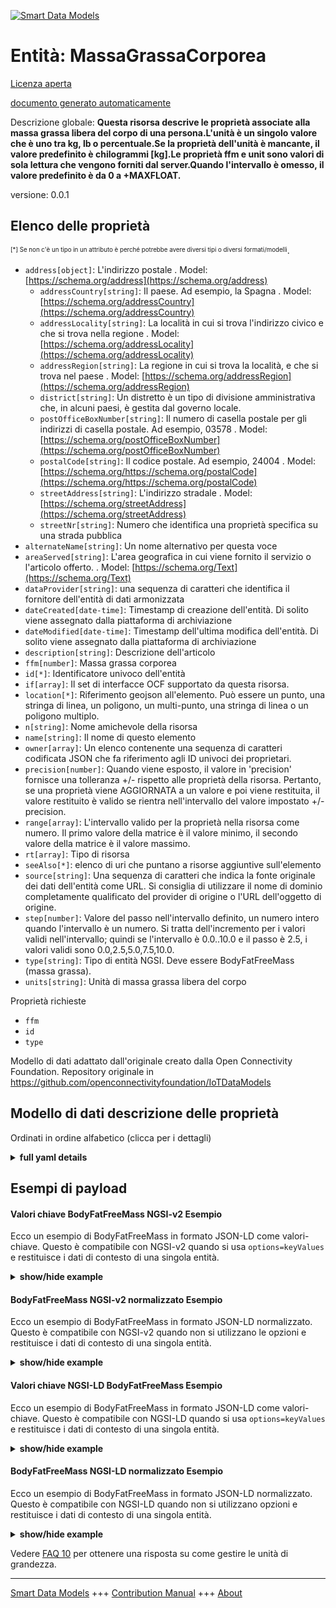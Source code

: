 <!-- 10-Header -->    
[![Smart Data Models](https://smartdatamodels.org/wp-content/uploads/2022/01/SmartDataModels_logo.png "Logo")](https://smartdatamodels.org)    
Entità: MassaGrassaCorporea    
===========================<!-- /10-Header -->    
<!-- 15-License -->    
[Licenza aperta](https://github.com/smart-data-models//dataModel.OCF/blob/master/BodyFatFreeMass/LICENSE.md)    
[documento generato automaticamente](https://docs.google.com/presentation/d/e/2PACX-1vTs-Ng5dIAwkg91oTTUdt8ua7woBXhPnwavZ0FxgR8BsAI_Ek3C5q97Nd94HS8KhP-r_quD4H0fgyt3/pub?start=false&loop=false&delayms=3000#slide=id.gb715ace035_0_60)    
<!-- /15-License -->    
<!-- 20-Description -->    
Descrizione globale: **Questa risorsa descrive le proprietà associate alla massa grassa libera del corpo di una persona.L'unità è un singolo valore che è uno tra kg, lb o percentuale.Se la proprietà dell'unità è mancante, il valore predefinito è chilogrammi [kg].Le proprietà ffm e unit sono valori di sola lettura che vengono forniti dal server.Quando l'intervallo è omesso, il valore predefinito è da 0 a +MAXFLOAT.**    
versione: 0.0.1    
<!-- /20-Description -->    
<!-- 30-PropertiesList -->    
## Elenco delle proprietà    
<sup><sub>[*] Se non c'è un tipo in un attributo è perché potrebbe avere diversi tipi o diversi formati/modelli</sub></sup>.    
- `address[object]`: L'indirizzo postale  . Model: [https://schema.org/address](https://schema.org/address)	- `addressCountry[string]`: Il paese. Ad esempio, la Spagna  . Model: [https://schema.org/addressCountry](https://schema.org/addressCountry)    
	- `addressLocality[string]`: La località in cui si trova l'indirizzo civico e che si trova nella regione  . Model: [https://schema.org/addressLocality](https://schema.org/addressLocality)    
	- `addressRegion[string]`: La regione in cui si trova la località, e che si trova nel paese  . Model: [https://schema.org/addressRegion](https://schema.org/addressRegion)    
	- `district[string]`: Un distretto è un tipo di divisione amministrativa che, in alcuni paesi, è gestita dal governo locale.      
	- `postOfficeBoxNumber[string]`: Il numero di casella postale per gli indirizzi di casella postale. Ad esempio, 03578  . Model: [https://schema.org/postOfficeBoxNumber](https://schema.org/postOfficeBoxNumber)    
	- `postalCode[string]`: Il codice postale. Ad esempio, 24004  . Model: [https://schema.org/https://schema.org/postalCode](https://schema.org/https://schema.org/postalCode)    
	- `streetAddress[string]`: L'indirizzo stradale  . Model: [https://schema.org/streetAddress](https://schema.org/streetAddress)    
	- `streetNr[string]`: Numero che identifica una proprietà specifica su una strada pubblica      
- `alternateName[string]`: Un nome alternativo per questa voce  - `areaServed[string]`: L'area geografica in cui viene fornito il servizio o l'articolo offerto.  . Model: [https://schema.org/Text](https://schema.org/Text)- `dataProvider[string]`: una sequenza di caratteri che identifica il fornitore dell'entità di dati armonizzata  - `dateCreated[date-time]`: Timestamp di creazione dell'entità. Di solito viene assegnato dalla piattaforma di archiviazione  - `dateModified[date-time]`: Timestamp dell'ultima modifica dell'entità. Di solito viene assegnato dalla piattaforma di archiviazione  - `description[string]`: Descrizione dell'articolo  - `ffm[number]`: Massa grassa corporea  - `id[*]`: Identificatore univoco dell'entità  - `if[array]`: Il set di interfacce OCF supportato da questa risorsa.  - `location[*]`: Riferimento geojson all'elemento. Può essere un punto, una stringa di linea, un poligono, un multi-punto, una stringa di linea o un poligono multiplo.  - `n[string]`: Nome amichevole della risorsa  - `name[string]`: Il nome di questo elemento  - `owner[array]`: Un elenco contenente una sequenza di caratteri codificata JSON che fa riferimento agli ID univoci dei proprietari.  - `precision[number]`: Quando viene esposto, il valore in 'precision' fornisce una tolleranza +/- rispetto alle proprietà della risorsa. Pertanto, se una proprietà viene AGGIORNATA a un valore e poi viene restituita, il valore restituito è valido se rientra nell'intervallo del valore impostato +/- precision.  - `range[array]`: L'intervallo valido per la proprietà nella risorsa come numero. Il primo valore della matrice è il valore minimo, il secondo valore della matrice è il valore massimo.  - `rt[array]`: Tipo di risorsa  - `seeAlso[*]`: elenco di uri che puntano a risorse aggiuntive sull'elemento  - `source[string]`: Una sequenza di caratteri che indica la fonte originale dei dati dell'entità come URL. Si consiglia di utilizzare il nome di dominio completamente qualificato del provider di origine o l'URL dell'oggetto di origine.  - `step[number]`: Valore del passo nell'intervallo definito, un numero intero quando l'intervallo è un numero.  Si tratta dell'incremento per i valori validi nell'intervallo; quindi se l'intervallo è 0.0..10.0 e il passo è 2.5, i valori validi sono 0.0,2.5,5.0,7.5,10.0.  - `type[string]`: Tipo di entità NGSI. Deve essere BodyFatFreeMass (massa grassa).  - `units[string]`: Unità di massa grassa libera del corpo  <!-- /30-PropertiesList -->    
<!-- 35-RequiredProperties -->    
Proprietà richieste    
- `ffm`  - `id`  - `type`  <!-- /35-RequiredProperties -->    
<!-- 40-RequiredProperties -->    
Modello di dati adattato dall'originale creato dalla Open Connectivity Foundation. Repository originale in https://github.com/openconnectivityfoundation/IoTDataModels    
<!-- /40-RequiredProperties -->    
<!-- 50-DataModelHeader -->    
## Modello di dati descrizione delle proprietà    
Ordinati in ordine alfabetico (clicca per i dettagli)    
<!-- /50-DataModelHeader -->    
<!-- 60-ModelYaml -->    
<details><summary><strong>full yaml details</strong></summary>      
```yaml    
BodyFatFreeMass:      
  description: 'This Resource describes the Properties associated with a person''s body fat free mass.The unit is a single value that is one of kg, lb or percent.If the unit Property is missing the default is kilograms [kg].The ffm and unit Properties are read-only values that are provided by the Server.When range is omitted the default is 0 to +MAXFLOAT.'      
  properties:      
    address:      
      description: The mailing address      
      properties:      
        addressCountry:      
          description: 'The country. For example, Spain'      
          type: string      
          x-ngsi:      
            model: https://schema.org/addressCountry      
            type: Property      
        addressLocality:      
          description: 'The locality in which the street address is, and which is in the region'      
          type: string      
          x-ngsi:      
            model: https://schema.org/addressLocality      
            type: Property      
        addressRegion:      
          description: 'The region in which the locality is, and which is in the country'      
          type: string      
          x-ngsi:      
            model: https://schema.org/addressRegion      
            type: Property      
        district:      
          description: 'A district is a type of administrative division that, in some countries, is managed by the local government'      
          type: string      
          x-ngsi:      
            type: Property      
        postOfficeBoxNumber:      
          description: 'The post office box number for PO box addresses. For example, 03578'      
          type: string      
          x-ngsi:      
            model: https://schema.org/postOfficeBoxNumber      
            type: Property      
        postalCode:      
          description: 'The postal code. For example, 24004'      
          type: string      
          x-ngsi:      
            model: https://schema.org/https://schema.org/postalCode      
            type: Property      
        streetAddress:      
          description: The street address      
          type: string      
          x-ngsi:      
            model: https://schema.org/streetAddress      
            type: Property      
        streetNr:      
          description: Number identifying a specific property on a public street      
          type: string      
          x-ngsi:      
            type: Property      
      type: object      
      x-ngsi:      
        model: https://schema.org/address      
        type: Property      
    alternateName:      
      description: An alternative name for this item      
      type: string      
      x-ngsi:      
        type: Property      
    areaServed:      
      description: The geographic area where a service or offered item is provided      
      type: string      
      x-ngsi:      
        model: https://schema.org/Text      
        type: Property      
    dataProvider:      
      description: A sequence of characters identifying the provider of the harmonised data entity      
      type: string      
      x-ngsi:      
        type: Property      
    dateCreated:      
      description: Entity creation timestamp. This will usually be allocated by the storage platform      
      format: date-time      
      type: string      
      x-ngsi:      
        type: Property      
    dateModified:      
      description: Timestamp of the last modification of the entity. This will usually be allocated by the storage platform      
      format: date-time      
      type: string      
      x-ngsi:      
        type: Property      
    description:      
      description: A description of this item      
      type: string      
      x-ngsi:      
        type: Property      
    ffm:      
      description: Body fat free mass      
      minimum: 0.0      
      readOnly: true      
      type: number      
      x-ngsi:      
        type: Property      
    id:      
      anyOf:      
        - description: Identifier format of any NGSI entity      
          maxLength: 256      
          minLength: 1      
          pattern: ^[\w\-\.\{\}\$\+\*\[\]`|~^@!,:\\]+$      
          type: string      
          x-ngsi:      
            type: Property      
        - description: Identifier format of any NGSI entity      
          format: uri      
          type: string      
          x-ngsi:      
            type: Property      
      description: Unique identifier of the entity      
      x-ngsi:      
        type: Property      
    if:      
      description: The OCF Interface set supported by this Resource      
      items:      
        enum:      
          - oic.if.s      
          - oic.if.baseline      
        maxLength: 64      
        type: string      
      minItems: 1      
      readOnly: true      
      type: array      
      uniqueItems: true      
      x-ngsi:      
        type: Property      
    location:      
      description: 'Geojson reference to the item. It can be Point, LineString, Polygon, MultiPoint, MultiLineString or MultiPolygon'      
      oneOf:      
        - description: Geojson reference to the item. Point      
          properties:      
            bbox:      
              items:      
                type: number      
              minItems: 4      
              type: array      
            coordinates:      
              items:      
                type: number      
              minItems: 2      
              type: array      
            type:      
              enum:      
                - Point      
              type: string      
          required:      
            - type      
            - coordinates      
          title: GeoJSON Point      
          type: object      
          x-ngsi:      
            type: GeoProperty      
        - description: Geojson reference to the item. LineString      
          properties:      
            bbox:      
              items:      
                type: number      
              minItems: 4      
              type: array      
            coordinates:      
              items:      
                items:      
                  type: number      
                minItems: 2      
                type: array      
              minItems: 2      
              type: array      
            type:      
              enum:      
                - LineString      
              type: string      
          required:      
            - type      
            - coordinates      
          title: GeoJSON LineString      
          type: object      
          x-ngsi:      
            type: GeoProperty      
        - description: Geojson reference to the item. Polygon      
          properties:      
            bbox:      
              items:      
                type: number      
              minItems: 4      
              type: array      
            coordinates:      
              items:      
                items:      
                  items:      
                    type: number      
                  minItems: 2      
                  type: array      
                minItems: 4      
                type: array      
              type: array      
            type:      
              enum:      
                - Polygon      
              type: string      
          required:      
            - type      
            - coordinates      
          title: GeoJSON Polygon      
          type: object      
          x-ngsi:      
            type: GeoProperty      
        - description: Geojson reference to the item. MultiPoint      
          properties:      
            bbox:      
              items:      
                type: number      
              minItems: 4      
              type: array      
            coordinates:      
              items:      
                items:      
                  type: number      
                minItems: 2      
                type: array      
              type: array      
            type:      
              enum:      
                - MultiPoint      
              type: string      
          required:      
            - type      
            - coordinates      
          title: GeoJSON MultiPoint      
          type: object      
          x-ngsi:      
            type: GeoProperty      
        - description: Geojson reference to the item. MultiLineString      
          properties:      
            bbox:      
              items:      
                type: number      
              minItems: 4      
              type: array      
            coordinates:      
              items:      
                items:      
                  items:      
                    type: number      
                  minItems: 2      
                  type: array      
                minItems: 2      
                type: array      
              type: array      
            type:      
              enum:      
                - MultiLineString      
              type: string      
          required:      
            - type      
            - coordinates      
          title: GeoJSON MultiLineString      
          type: object      
          x-ngsi:      
            type: GeoProperty      
        - description: Geojson reference to the item. MultiLineString      
          properties:      
            bbox:      
              items:      
                type: number      
              minItems: 4      
              type: array      
            coordinates:      
              items:      
                items:      
                  items:      
                    items:      
                      type: number      
                    minItems: 2      
                    type: array      
                  minItems: 4      
                  type: array      
                type: array      
              type: array      
            type:      
              enum:      
                - MultiPolygon      
              type: string      
          required:      
            - type      
            - coordinates      
          title: GeoJSON MultiPolygon      
          type: object      
          x-ngsi:      
            type: GeoProperty      
      x-ngsi:      
        type: GeoProperty      
    n:      
      description: Friendly name of the Resource      
      maxLength: 64      
      readOnly: true      
      type: string      
      x-ngsi:      
        type: Property      
    name:      
      description: The name of this item      
      type: string      
      x-ngsi:      
        type: Property      
    owner:      
      description: A List containing a JSON encoded sequence of characters referencing the unique Ids of the owner(s)      
      items:      
        anyOf:      
          - description: Identifier format of any NGSI entity      
            maxLength: 256      
            minLength: 1      
            pattern: ^[\w\-\.\{\}\$\+\*\[\]`|~^@!,:\\]+$      
            type: string      
            x-ngsi:      
              type: Property      
          - description: Identifier format of any NGSI entity      
            format: uri      
            type: string      
            x-ngsi:      
              type: Property      
        description: Unique identifier of the entity      
        x-ngsi:      
          type: Property      
      type: array      
      x-ngsi:      
        type: Property      
    precision:      
      description: 'When exposed the value in ''precision'' provides a +/- tolerance against the Properties in the Resource. Thus if a Property is UPDATED to a value and that Property then RETRIEVED, the RETRIEVED value is valid if in the range of the set value +/- precision'      
      readOnly: true      
      type: number      
      x-ngsi:      
        type: Property      
    range:      
      description: 'The valid range for the Property in the Resource as a number. The first value in the array is the minimum value, the second value in the array is the maximum value'      
      items:      
        type: number      
      maxItems: 2      
      minItems: 2      
      readOnly: true      
      type: array      
      x-ngsi:      
        type: Property      
    rt:      
      description: Resource Type      
      items:      
        enum:      
          - oic.r.body.ffm      
        maxLength: 64      
        type: string      
      minItems: 1      
      readOnly: true      
      type: array      
      uniqueItems: true      
      x-ngsi:      
        type: Property      
    seeAlso:      
      description: list of uri pointing to additional resources about the item      
      oneOf:      
        - items:      
            format: uri      
            type: string      
          minItems: 1      
          type: array      
        - format: uri      
          type: string      
      x-ngsi:      
        type: Property      
    source:      
      description: 'A sequence of characters giving the original source of the entity data as a URL. Recommended to be the fully qualified domain name of the source provider, or the URL to the source object'      
      type: string      
      x-ngsi:      
        type: Property      
    step:      
      description: 'Step value across the defined range an integer when the range is a number.  This is the increment for valid values across the range; so if range is 0.0..10.0 and step is 2.5 then valid values are 0.0,2.5,5.0,7.5,10.0'      
      readOnly: true      
      type: number      
      x-ngsi:      
        type: Property      
    type:      
      description: NGSI entity type. It has to be BodyFatFreeMass      
      enum:      
        - BodyFatFreeMass      
      type: string      
      x-ngsi:      
        type: Property      
    units:      
      default: kg      
      description: Body fat free mass units      
      enum:      
        - kg      
        - lb      
        - percent      
      readOnly: true      
      type: string      
      x-ngsi:      
        type: Property      
  required:      
    - ffm      
    - id      
    - type      
  type: object      
  x-derived-from: https://raw.githubusercontent.com/openconnectivityfoundation/IoTDataModels/master/BodyFatFreeMassResURI.swagger.json      
  x-disclaimer: 'Redistribution and use in source and binary forms, with or without modification, are permitted  provided that the license conditions are met. Copyleft (c) 2022 Contributors to Smart Data Models Program'      
  x-license-url: https://github.com/smart-data-models/dataModel.OCF/blob/master/BodyFatFreeMass/LICENSE.md      
  x-model-schema: https://smart-data-models.github.io/dataModel.OCF/BodyFatFreeMass/schema.json      
  x-model-tags: OCF      
  x-version: 0.0.1      
```    
</details>      
<!-- /60-ModelYaml -->    
<!-- 70-MiddleNotes -->    
<!-- /70-MiddleNotes -->    
<!-- 80-Examples -->    
## Esempi di payload    
#### Valori chiave BodyFatFreeMass NGSI-v2 Esempio    
Ecco un esempio di BodyFatFreeMass in formato JSON-LD come valori-chiave. Questo è compatibile con NGSI-v2 quando si usa `options=keyValues` e restituisce i dati di contesto di una singola entità.    
<details><summary><strong>show/hide example</strong></summary>      
```json  
{  
  "id": "urn:ngsi-ld:BodyFatFreeMass:id:OITA:84015603",  
  "dateCreated": "2008-01-28T11:50:42Z",  
  "dateModified": "1989-08-09T09:52:36Z",  
  "source": "Until movie deal million. West course newspaper rest player stand scene. S",  
  "name": "Thing town nor fine specific anyone mind. Pattern really cost film others fund office.",  
  "alternateName": "Eat skin conference charge born sometimes night ",  
  "description": "Little everything later study accept pretty. Above claim attack take part color big. Turn television determine fire old.",  
  "dataProvider": "A scientist such kitchen people song our. Building night risk imagine. We particularly conference mother unit.",  
  "owner": [  
    "urn:ngsi-ld:BodyFatFreeMass:items:JOUM:77326907",  
    "urn:ngsi-ld:BodyFatFreeMass:items:QQGB:73829140"  
  ],  
  "seeAlso": [  
    "urn:ngsi-ld:BodyFatFreeMass:items:LGBL:55154773"  
  ],  
  "location": {  
    "type": "Point",  
    "coordinates": [  
      20.177127,  
      89.726082  
    ]  
  },  
  "address": {  
    "streetAddress": "Method city material energy evidence second.",  
    "addressLocality": "Argue certainly skill and consumer save. Lay those me yea",  
    "addressRegion": "Scene top image office. Quality save off pretty decide. Special oil deal.",  
    "addressCountry": "Away their when and hope. Use cultural campaign bank. I trial life offer visit cover.",  
    "postalCode": "Subject learn administration church wish rich. Relationship au",  
    "postOfficeBoxNumber": "Outside difficult adult south. Store data past analysis idea hot system. Year after side machine apply food. Safe too strong whole.",  
    "streetNr": "Month card television machine same speech thought save. High nice couple throw respond thousand might. Third appear grow simply water you.",  
    "district": "Break particular entire response participant bank. Operation window floor wind member responsibility. Bag investment hand answer position coll"  
  },  
  "areaServed": "Development culture federal draw animal fish level central. Table main seat want assume. Raise mil",  
  "rt": [  
    "oic.r.body.ffm"  
  ],  
  "ffm": 911.0,  
  "units": "percent",  
  "range": [  
    77.7,  
    206.6  
  ],  
  "step": 540.2,  
  "precision": 989.8,  
  "n": "Run probably certainly.",  
  "if": [  
    "oic.if.s"  
  ],  
  "type": "BodyFatFreeMass"  
}  
```  
</details>    
#### BodyFatFreeMass NGSI-v2 normalizzato Esempio    
Ecco un esempio di BodyFatFreeMass in formato JSON-LD normalizzato. Questo è compatibile con NGSI-v2 quando non si utilizzano le opzioni e restituisce i dati di contesto di una singola entità.    
<details><summary><strong>show/hide example</strong></summary>      
```json  
{  
  "id": "urn:ngsi-ld:BodyFatFreeMass:id:OITA:84015603",  
  "dateCreated": {  
    "type": "DateTime",  
    "value": "2008-01-28T11:50:42Z"  
  },  
  "dateModified": {  
    "type": "DateTime",  
    "value": "1989-08-09T09:52:36Z"  
  },  
  "source": {  
    "type": "Text",  
    "value": "Until movie deal million. West course newspaper rest player stand scene. S"  
  },  
  "name": {  
    "type": "Text",  
    "value": "Thing town nor fine specific anyone mind. Pattern really cost film others fund office."  
  },  
  "alternateName": {  
    "type": "Text",  
    "value": "Eat skin conference charge born sometimes night "  
  },  
  "description": {  
    "type": "Text",  
    "value": "Little everything later study accept pretty. Above claim attack take part color big. Turn television determine fire old."  
  },  
  "dataProvider": {  
    "type": "Text",  
    "value": "A scientist such kitchen people song our. Building night risk imagine. We particularly conference mother unit."  
  },  
  "owner": {  
    "type": "StructuredValue",  
    "value": [  
      "urn:ngsi-ld:BodyFatFreeMass:items:JOUM:77326907",  
      "urn:ngsi-ld:BodyFatFreeMass:items:QQGB:73829140"  
    ]  
  },  
  "seeAlso": {  
    "type": "StructuredValue",  
    "value": [  
      "urn:ngsi-ld:BodyFatFreeMass:items:LGBL:55154773"  
    ]  
  },  
  "location": {  
    "type": "geo:json",  
    "value": {  
      "type": "Point",  
      "coordinates": [  
        20.177127,  
        89.726082  
      ]  
    }  
  },  
  "address": {  
    "type": "StructuredValue",  
    "value": {  
      "streetAddress": "Method city material energy evidence second.",  
      "addressLocality": "Argue certainly skill and consumer save. Lay those me yea",  
      "addressRegion": "Scene top image office. Quality save off pretty decide. Special oil deal.",  
      "addressCountry": "Away their when and hope. Use cultural campaign bank. I trial life offer visit cover.",  
      "postalCode": "Subject learn administration church wish rich. Relationship au",  
      "postOfficeBoxNumber": "Outside difficult adult south. Store data past analysis idea hot system. Year after side machine apply food. Safe too strong whole.",  
      "streetNr": "Month card television machine same speech thought save. High nice couple throw respond thousand might. Third appear grow simply water you.",  
      "district": "Break particular entire response participant bank. Operation window floor wind member responsibility. Bag investment hand answer position coll"  
    }  
  },  
  "areaServed": {  
    "type": "Text",  
    "value": "Development culture federal draw animal fish level central. Table main seat want assume. Raise mil"  
  },  
  "rt": {  
    "type": "StructuredValue",  
    "value": [  
      "oic.r.body.ffm"  
    ]  
  },  
  "ffm": {  
    "type": "Number",  
    "value": 911.0  
  },  
  "units": {  
    "type": "Text",  
    "value": "percent"  
  },  
  "range": {  
    "type": "StructuredValue",  
    "value": [  
      77.7,  
      206.6  
    ]  
  },  
  "step": {  
    "type": "Number",  
    "value": 540.2  
  },  
  "precision": {  
    "type": "Number",  
    "value": 989.8  
  },  
  "n": {  
    "type": "Text",  
    "value": "Run probably certainly."  
  },  
  "if": {  
    "type": "StructuredValue",  
    "value": [  
      "oic.if.s"  
    ]  
  },  
  "type": "BodyFatFreeMass"  
}  
```  
</details>    
#### Valori chiave NGSI-LD BodyFatFreeMass Esempio    
Ecco un esempio di BodyFatFreeMass in formato JSON-LD come valori-chiave. Questo è compatibile con NGSI-LD quando si usa `options=keyValues` e restituisce i dati di contesto di una singola entità.    
<details><summary><strong>show/hide example</strong></summary>      
```json  
{  
  "id": "urn:ngsi-ld:BodyFatFreeMass:id:OITA:84015603",  
  "dateCreated": "2008-01-28T11:50:42Z",  
  "dateModified": "1989-08-09T09:52:36Z",  
  "source": "Until movie deal million. West course newspaper rest player stand scene. S",  
  "name": "Thing town nor fine specific anyone mind. Pattern really cost film others fund office.",  
  "alternateName": "Eat skin conference charge born sometimes night ",  
  "description": "Little everything later study accept pretty. Above claim attack take part color big. Turn television determine fire old.",  
  "dataProvider": "A scientist such kitchen people song our. Building night risk imagine. We particularly conference mother unit.",  
  "owner": [  
    "urn:ngsi-ld:BodyFatFreeMass:items:JOUM:77326907",  
    "urn:ngsi-ld:BodyFatFreeMass:items:QQGB:73829140"  
  ],  
  "seeAlso": [  
    "urn:ngsi-ld:BodyFatFreeMass:items:LGBL:55154773"  
  ],  
  "location": {  
    "type": "Point",  
    "coordinates": [  
      20.177127,  
      89.726082  
    ]  
  },  
  "address": {  
    "streetAddress": "Method city material energy evidence second.",  
    "addressLocality": "Argue certainly skill and consumer save. Lay those me yea",  
    "addressRegion": "Scene top image office. Quality save off pretty decide. Special oil deal.",  
    "addressCountry": "Away their when and hope. Use cultural campaign bank. I trial life offer visit cover.",  
    "postalCode": "Subject learn administration church wish rich. Relationship au",  
    "postOfficeBoxNumber": "Outside difficult adult south. Store data past analysis idea hot system. Year after side machine apply food. Safe too strong whole.",  
    "streetNr": "Month card television machine same speech thought save. High nice couple throw respond thousand might. Third appear grow simply water you.",  
    "district": "Break particular entire response participant bank. Operation window floor wind member responsibility. Bag investment hand answer position coll"  
  },  
  "areaServed": "Development culture federal draw animal fish level central. Table main seat want assume. Raise mil",  
  "rt": [  
    "oic.r.body.ffm"  
  ],  
  "ffm": 911.0,  
  "units": "percent",  
  "range": [  
    77.7,  
    206.6  
  ],  
  "step": 540.2,  
  "precision": 989.8,  
  "n": "Run probably certainly.",  
  "if": [  
    "oic.if.s"  
  ],  
  "type": "BodyFatFreeMass",  
  "@context": [  
    "https://smartdatamodels.org/context.jsonld"  
  ]  
}  
```  
</details>    
#### BodyFatFreeMass NGSI-LD normalizzato Esempio    
Ecco un esempio di BodyFatFreeMass in formato JSON-LD normalizzato. Questo è compatibile con NGSI-LD quando non si utilizzano opzioni e restituisce i dati di contesto di una singola entità.    
<details><summary><strong>show/hide example</strong></summary>      
```json  
{  
    "id": "urn:ngsi-ld:BodyFatFreeMass:id:OITA:84015603",  
    "dateCreated": {  
        "type": "Property",  
        "value": {  
            "@type": "DateTime",  
            "@value": "2008-01-28T11:50:42Z"  
        }  
    },  
    "dateModified": {  
        "type": "Property",  
        "value": {  
            "@type": "DateTime",  
            "@value": "1989-08-09T09:52:36Z"  
        }  
    },  
    "source": {  
        "type": "Property",  
        "value": "Until movie deal million. West course newspaper rest player stand scene. S"  
    },  
    "name": {  
        "type": "Property",  
        "value": "Thing town nor fine specific anyone mind. Pattern really cost film others fund office."  
    },  
    "alternateName": {  
        "type": "Property",  
        "value": "Eat skin conference charge born sometimes night "  
    },  
    "description": {  
        "type": "Property",  
        "value": "Little everything later study accept pretty. Above claim attack take part color big. Turn television determine fire old."  
    },  
    "dataProvider": {  
        "type": "Property",  
        "value": "A scientist such kitchen people song our. Building night risk imagine. We particularly conference mother unit."  
    },  
    "owner": {  
        "type": "Property",  
        "value": [  
            "urn:ngsi-ld:BodyFatFreeMass:items:JOUM:77326907",  
            "urn:ngsi-ld:BodyFatFreeMass:items:QQGB:73829140"  
        ]  
    },  
    "seeAlso": {  
        "type": "Property",  
        "value": [  
            "urn:ngsi-ld:BodyFatFreeMass:items:LGBL:55154773"  
        ]  
    },  
    "location": {  
        "type": "GeoProperty",  
        "value": {  
            "type": "Point",  
            "coordinates": [  
                20.177127,  
                89.726082  
            ]  
        }  
    },  
    "address": {  
        "type": "Property",  
        "value": {  
            "streetAddress": "Method city material energy evidence second.",  
            "addressLocality": "Argue certainly skill and consumer save. Lay those me yea",  
            "addressRegion": "Scene top image office. Quality save off pretty decide. Special oil deal.",  
            "addressCountry": "Away their when and hope. Use cultural campaign bank. I trial life offer visit cover.",  
            "postalCode": "Subject learn administration church wish rich. Relationship au",  
            "postOfficeBoxNumber": "Outside difficult adult south. Store data past analysis idea hot system. Year after side machine apply food. Safe too strong whole.",  
            "streetNr": "Month card television machine same speech thought save. High nice couple throw respond thousand might. Third appear grow simply water you.",  
            "district": "Break particular entire response participant bank. Operation window floor wind member responsibility. Bag investment hand answer position coll"  
        }  
    },  
    "areaServed": {  
        "type": "Property",  
        "value": "Development culture federal draw animal fish level central. Table main seat want assume. Raise mil"  
    },  
    "rt": {  
        "type": "Property",  
        "value": [  
            "oic.r.body.ffm"  
        ]  
    },  
    "ffm": {  
        "type": "Property",  
        "value": 911.0  
    },  
    "units": {  
        "type": "Property",  
        "value": "percent"  
    },  
    "range": {  
        "type": "Property",  
        "value": [  
            77.7,  
            206.6  
        ]  
    },  
    "step": {  
        "type": "Property",  
        "value": 540.2  
    },  
    "precision": {  
        "type": "Property",  
        "value": 989.8  
    },  
    "n": {  
        "type": "Property",  
        "value": "Run probably certainly."  
    },  
    "if": {  
        "type": "Property",  
        "value": [  
            "oic.if.s"  
        ]  
    },  
    "type": "BodyFatFreeMass",  
    "@context": [  
        "https://smartdatamodels.org/context.jsonld"  
    ]  
}  
```  
</details><!-- /80-Examples -->    
<!-- 90-FooterNotes -->    
<!-- /90-FooterNotes -->    
<!-- 95-Units -->    
Vedere [FAQ 10](https://smartdatamodels.org/index.php/faqs/) per ottenere una risposta su come gestire le unità di grandezza.    
<!-- /95-Units -->    
<!-- 97-LastFooter -->    
---    
[Smart Data Models](https://smartdatamodels.org) +++ [Contribution Manual](https://bit.ly/contribution_manual) +++ [About](https://bit.ly/Introduction_SDM)<!-- /97-LastFooter -->    

